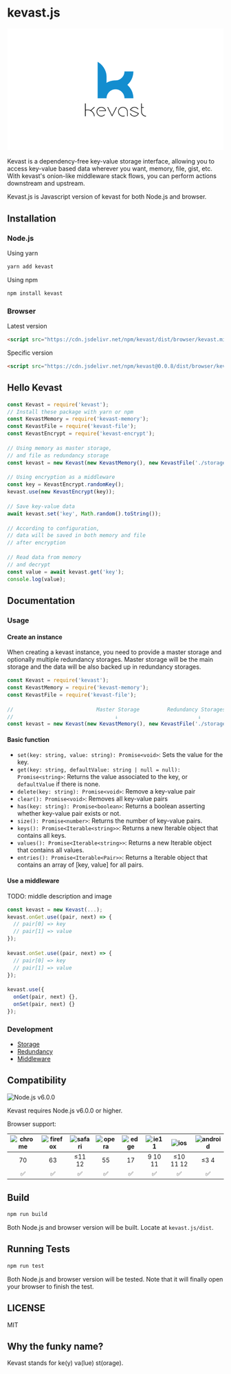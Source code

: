# kevast.js
![logo](./docs/assets/logo.png)

Kevast is a dependency-free key-value storage interface, allowing you to access key-value based data wherever you want, memory, file, gist, etc.
With kevast's onion-like middleware stack flows, you can perform actions downstream and upstream.

Kevast.js is Javascript version of kevast for both Node.js and browser.

## Installation
### Node.js
Using yarn
```bash
yarn add kevast
```

Using npm
```bash
npm install kevast
```

### Browser
Latest version
```html
<script src="https://cdn.jsdelivr.net/npm/kevast/dist/browser/kevast.min.js"></script>
```
Specific version
```html
<script src="https://cdn.jsdelivr.net/npm/kevast@0.0.8/dist/browser/kevast.min.js"></script>
```

## Hello Kevast
```javascript
const Kevast = require('kevast');
// Install these package with yarn or npm
const KevastMemory = require('kevast-memory');
const KevastFile = require('kevast-file');
const KevastEncrypt = require('kevast-encrypt');

// Using memory as master storage,
// and file as redundancy storage
const kevast = new Kevast(new KevastMemory(), new KevastFile('./storage.db'));

// Using encryption as a middleware
const key = KevastEncrypt.randomKey();
kevast.use(new KevastEncrypt(key));

// Save key-value data
await kevast.set('key', Math.random().toString());

// According to configuration,
// data will be saved in both memory and file
// after encryption

// Read data from memory
// and decrypt
const value = await kevast.get('key');
console.log(value);
```

## Documentation
### Usage
#### Create an instance
When creating a kevast instance, you need to provide a master storage and optionally multiple redundancy storages.
Master storage will be the main storage and the data will be also backed up in redundancy storages.

```javascript
const Kevast = require('kevast');
const KevastMemory = require('kevast-memory');
const KevastFile = require('kevast-file');

//                           Master Storage         Redundancy Storages
//                                 ↓                          ↓
const kevast = new Kevast(new KevastMemory(), new KevastFile('./storage.db'));
```

#### Basic function
- `set(key: string, value: string): Promise<void>`: Sets the value for the key.
- `get(key: string, defaultValue: string | null = null): Promise<string>`: Returns the value associated to the key, or `defaultValue` if there is none.
- `delete(key: string): Promise<void>`: Remove a key-value pair
- `clear(): Promise<void>`: Removes all key-value pairs
- `has(key: string): Promise<boolean>`: Returns a boolean asserting whether key-value pair exists or not.
- `size(): Promise<number>`: Returns the number of key-value pairs.
- `keys(): Promise<Iterable<string>>`: Returns a new Iterable object that contains all keys.
- `values(): Promise<Iterable<string>>`: Returns a new Iterable object that contains all values.
- `entries(): Promise<Iterable<Pair>>`: Returns a Iterable object that contains an array of [key, value] for all pairs.

#### Use a middleware
TODO: middle description and image

```javascript
const kevast = new Kevast(...);
kevast.onGet.use((pair, next) => {
  // pair[0] => key
  // pair[1] => value
});

kevast.onSet.use((pair, next) => {
  // pair[0] => key
  // pair[1] => value
});

kevast.use({
  onGet(pair, next) {},
  onSet(pair, next) {}
});
```

### Development
- [Storage](./docs/storage.md)
- [Redundancy](./docs/redundancy.md)
- [Middleware](./docs/middleware.md)

## Compatibility
![Node.js v6.0.0](https://img.shields.io/badge/Node.js-v6.0.0-brightgreen.svg)

Kevast requires Node.js v6.0.0 or higher.

Browser support:

|![chrome](https://github.com/alrra/browser-logos/raw/master/src/chrome/chrome_64x64.png)|![firefox](https://github.com/alrra/browser-logos/raw/master/src/firefox/firefox_64x64.png)|![safari](https://github.com/alrra/browser-logos/raw/master/src/safari/safari_64x64.png)|![opera](https://github.com/alrra/browser-logos/raw/master/src/opera/opera_64x64.png)|![edge](https://github.com/alrra/browser-logos/raw/master/src/edge/edge_64x64.png)|![ie11](https://github.com/alrra/browser-logos/raw/master/src/archive/internet-explorer_9-11/internet-explorer_9-11_64x64.png)|![ios](https://github.com/alrra/browser-logos/raw/master/src/safari-ios/safari-ios_64x64.png)|![android](https://github.com/alrra/browser-logos/raw/master/src/archive/android/android_64x64.png)|
|:-:|:-:|:-:|:-:|:-:|:-:|:-:|:-:|
|70|63|≤11 12|55|17|9 10 11|≤10 11 12|≤3 4|
|:white_check_mark:|:white_check_mark:|:white_check_mark:|:white_check_mark:|:white_check_mark:|:white_check_mark:|:white_check_mark:|:white_check_mark:|

## Build
```bash
npm run build
```

Both Node.js and browser version will be built. Locate at `kevast.js/dist`.

## Running Tests
```bash
npm run test
```

Both Node.js and browser version will be tested. Note that it will finally open your browser to finish the test.

## LICENSE
MIT

## Why the funky name?
Kevast stands for ke(y) va(lue) st(orage).

